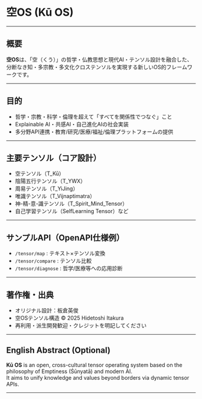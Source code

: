 # 空OS (Kū OS)

---

## 概要

**空OS**は、「空（くう）」の哲学・仏教思想と現代AI・テンソル設計を融合した、  
分断なき知・多宗教・多文化クロステンソルを実現する新しいOS的フレームワークです。

---

## 目的

- 哲学・宗教・科学・倫理を超えて「すべてを関係性でつなぐ」こと
- Explainable AI・共感AI・自己進化AIの社会実装
- 多分野API連携・教育/研究/医療/福祉/倫理プラットフォームの提供

---

## 主要テンソル（コア設計）

- 空テンソル（T_Kū）
- 陰陽五行テンソル（T_YWX）
- 周易テンソル（T_YiJing）
- 唯識テンソル（T_Vijnaptimatra）
- 神-精-意-識テンソル（T_Spirit_Mind_Tensor）
- 自己学習テンソル（SelfLearning Tensor）など

---

## サンプルAPI（OpenAPI仕様例）

- `/tensor/map` : テキスト×テンソル変換
- `/tensor/compare` : テンソル比較
- `/tensor/diagnose` : 哲学/医療等への応用診断

---

## 著作権・出典

- オリジナル設計：板倉英俊  
- 空OSテンソル構造 © 2025 Hidetoshi Itakura  
- 再利用・派生開発歓迎・クレジットを明記してください

---

## English Abstract (Optional)

**Kū OS** is an open, cross-cultural tensor operating system based on the philosophy of Emptiness (Śūnyatā) and modern AI.  
It aims to unify knowledge and values beyond borders via dynamic tensor APIs.

---
